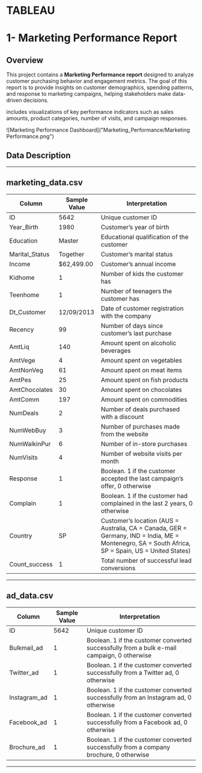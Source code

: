 # TABLEAU
# 1- Marketing Performance Report

## Overview
This project contains a **Marketing Performance report** designed to analyze customer purchasing behavior and engagement metrics. The goal of this report is to provide insights on customer demographics, spending patterns, and response to marketing campaigns, helping stakeholders make data-driven decisions.

includes visualizations of key performance indicators such as sales amounts, product categories, number of visits, and campaign responses.

![Marketing Performance Dashboard]("Marketing_Performance/Marketing Performance.png")

## Data Description
---

## marketing_data.csv

| Column           | Sample Value   | Interpretation |
|-----------------|----------------|----------------|
| ID               | 5642           | Unique customer ID |
| Year_Birth       | 1980           | Customer’s year of birth |
| Education        | Master         | Educational qualification of the customer |
| Marital_Status   | Together       | Customer’s marital status |
| Income           | $62,499.00     | Customer’s annual income |
| Kidhome          | 1              | Number of kids the customer has |
| Teenhome         | 1              | Number of teenagers the customer has |
| Dt_Customer      | 12/09/2013     | Date of customer registration with the company |
| Recency          | 99             | Number of days since customer’s last purchase |
| AmtLiq           | 140            | Amount spent on alcoholic beverages |
| AmtVege          | 4              | Amount spent on vegetables |
| AmtNonVeg        | 61             | Amount spent on meat items |
| AmtPes           | 25             | Amount spent on fish products |
| AmtChocolates    | 30             | Amount spent on chocolates |
| AmtComm          | 197            | Amount spent on commodities |
| NumDeals         | 2              | Number of deals purchased with a discount |
| NumWebBuy        | 3              | Number of purchases made from the website |
| NumWalkinPur     | 6              | Number of in-store purchases |
| NumVisits        | 4              | Number of website visits per month |
| Response         | 1              | Boolean. 1 if the customer accepted the last campaign’s offer, 0 otherwise |
| Complain         | 1              | Boolean. 1 if the customer had complained in the last 2 years, 0 otherwise |
| Country          | SP             | Customer’s location (AUS = Australia, CA = Canada, GER = Germany, IND = India, ME = Montenegro, SA = South Africa, SP = Spain, US = United States) |
| Count_success    | 1              | Total number of successful lead conversions |

---

## ad_data.csv

| Column           | Sample Value   | Interpretation |
|-----------------|----------------|----------------|
| ID               | 5642           | Unique customer ID |
| Bulkmail_ad      | 1              | Boolean. 1 if the customer converted successfully from a bulk e-mail campaign, 0 otherwise |
| Twitter_ad       | 1              | Boolean. 1 if the customer converted successfully from a Twitter ad, 0 otherwise |
| Instagram_ad     | 1              | Boolean. 1 if the customer converted successfully from an Instagram ad, 0 otherwise |
| Facebook_ad      | 1              | Boolean. 1 if the customer converted successfully from a Facebook ad, 0 otherwise |
| Brochure_ad      | 1              | Boolean. 1 if the customer converted successfully from a company brochure, 0 otherwise |

---
